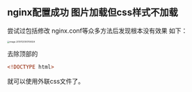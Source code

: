 ## nginx配置成功 图片加载但css样式不加载

尝试过包括修改 nginx.conf等众多方法后发现根本没有效果  如下：

<img src="img/cssmiss.png" alt="image-20191125181708924" style="zoom:33%;" />

去除顶部的

```html
<!DOCTYPE html>
```

就可以使用外联css文件了。